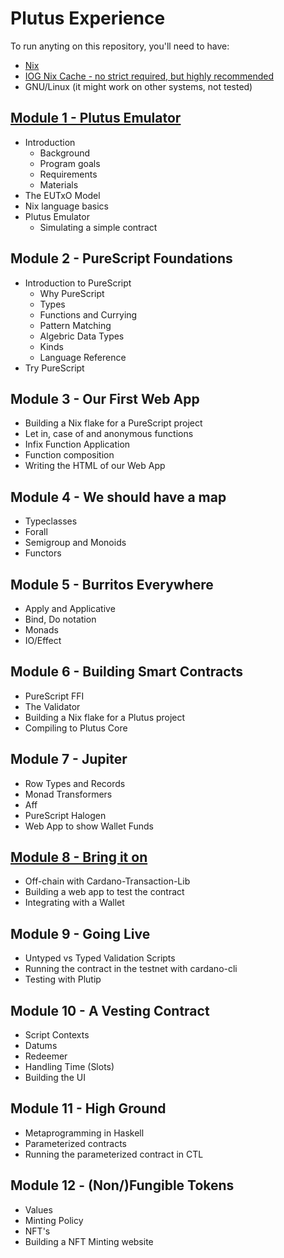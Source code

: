 # Plutus Experience

To run anyting on this repository, you'll need to have:

- [Nix](https://nixos.org)
- [IOG Nix Cache - no strict required, but highly recommended](https://input-output-hk.github.io/haskell.nix/tutorials/getting-started.html#setting-up-the-binary-cache)
- GNU/Linux (it might work on other systems, not tested)

## [Module 1 - Plutus Emulator](modules/M01-plutus-emulator)

- Introduction
  - Background
  - Program goals
  - Requirements
  - Materials
- The EUTxO Model
- Nix language basics
- Plutus Emulator
  - Simulating a simple contract

## Module 2 - PureScript Foundations
- Introduction to PureScript
  - Why PureScript
  - Types
  - Functions and Currying
  - Pattern Matching
  - Algebric Data Types
  - Kinds
  - Language Reference
- Try PureScript

## Module 3 - Our First Web App

- Building a Nix flake for a PureScript project
- Let in, case of and anonymous functions
- Infix Function Application
- Function composition
- Writing the HTML of our Web App

## Module 4 - We should have a map

- Typeclasses
- Forall
- Semigroup and Monoids
- Functors

## Module 5 - Burritos Everywhere

- Apply and Applicative
- Bind, Do notation
- Monads
- IO/Effect

## Module 6 - Building Smart Contracts

- PureScript FFI
- The Validator
- Building a Nix flake for a Plutus project
- Compiling to Plutus Core

## Module 7 - Jupiter

- Row Types and Records
- Monad Transformers
- Aff
- PureScript Halogen
- Web App to show Wallet Funds

## [Module 8 - Bring it on](modules/M08-bring-it-on)

- Off-chain with Cardano-Transaction-Lib
- Building a web app to test the contract
- Integrating with a Wallet

## Module 9 - Going Live

- Untyped vs Typed Validation Scripts
- Running the contract in the testnet with cardano-cli
- Testing with Plutip

## Module 10 - A Vesting Contract

- Script Contexts
- Datums
- Redeemer
- Handling Time (Slots)
- Building the UI

## Module 11 - High Ground

- Metaprogramming in Haskell
- Parameterized contracts
- Running the parameterized contract in CTL

## Module 12 - (Non/)Fungible Tokens
- Values
- Minting Policy
- NFT's
- Building a NFT Minting website
